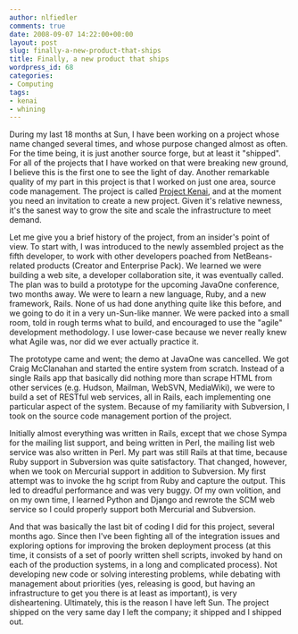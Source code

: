 ```yaml
---
author: nlfiedler
comments: true
date: 2008-09-07 14:22:00+00:00
layout: post
slug: finally-a-new-product-that-ships
title: Finally, a new product that ships
wordpress_id: 68
categories:
- Computing
tags:
- kenai
- whining
---
```


During my last 18 months at Sun, I have been working on a project whose name changed several times, and whose purpose changed almost as often. For the time being, it is just another source forge, but at least it "shipped". For all of the projects that I have worked on that were breaking new ground, I believe this is the first one to see the light of day. Another remarkable quality of my part in this project is that I worked on just one area, source code management. The project is called [Project Kenai](http://kenai.com/), and at the moment you need an invitation to create a new project. Given it's relative newness, it's the sanest way to grow the site and scale the infrastructure to meet demand.

Let me give you a brief history of the project, from an insider's point of view. To start with, I was introduced to the newly assembled project as the fifth developer, to work with other developers poached from NetBeans-related products (Creator and Enterprise Pack). We learned we were building a web site, a developer collaboration site, it was eventually called. The plan was to build a prototype for the upcoming JavaOne conference, two months away. We were to learn a new language, Ruby, and a new framework, Rails. None of us had done anything quite like this before, and we going to do it in a very un-Sun-like manner. We were packed into a small room, told in rough terms what to build, and encouraged to use the "agile" development methodology. I use lower-case because we never really knew what Agile was, nor did we ever actually practice it.

The prototype came and went; the demo at JavaOne was cancelled. We got Craig McClanahan and started the entire system from scratch. Instead of a single Rails app that basically did nothing more than scrape HTML from other services (e.g. Hudson, Mailman, WebSVN, MediaWiki), we were to build a set of RESTful web services, all in Rails, each implementing one particular aspect of the system. Because of my familiarity with Subversion, I took on the source code management portion of the project.

Initially almost everything was written in Rails, except that we chose Sympa for the mailing list support, and being written in Perl, the mailing list web service was also written in Perl. My part was still Rails at that time, because Ruby support in Subversion was quite satisfactory. That changed, however, when we took on Mercurial support in addition to Subversion. My first attempt was to invoke the hg script from Ruby and capture the output. This led to dreadful performance and was very buggy. Of my own volition, and on my own time, I learned Python and Django and rewrote the SCM web service so I could properly support both Mercurial and Subversion.

And that was basically the last bit of coding I did for this project, several months ago. Since then I've been fighting all of the integration issues and exploring options for improving the broken deployment process (at this time, it consists of a set of poorly written shell scripts, invoked by hand on each of the production systems, in a long and complicated process). Not developing new code or solving interesting problems, while debating with management about priorities (yes, releasing is good, but having an infrastructure to get you there is at least as important), is very disheartening. Ultimately, this is the reason I have left Sun. The project shipped on the very same day I left the company; it shipped and I shipped out.
